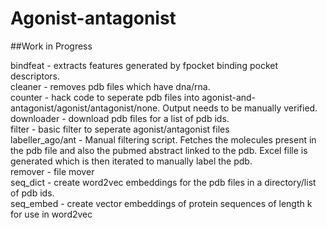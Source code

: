 # Agonist-antagonist
##Work in Progress

bindfeat - extracts features generated by fpocket binding pocket descriptors.  
cleaner - removes pdb files which have dna/rna.  
counter - hack code to seperate pdb files into agonist-and-antagonist/agonist/antagonist/none. Output needs to be manually verified.  
downloader - download pdb files for a list of pdb ids.  
filter - basic filter to seperate agonist/antagonist files  
labeller_ago/ant - Manual filtering script. Fetches the molecules present in the pdb file and also the pubmed abstract linked to the pdb. Excel fille is generated which is then iterated to manually label the pdb.  
remover - file mover  
seq_dict - create word2vec embeddings for the pdb files in a directory/list of pdb ids.  
seq_embed - create vector embeddings of protein sequences of length k for use in word2vec  
